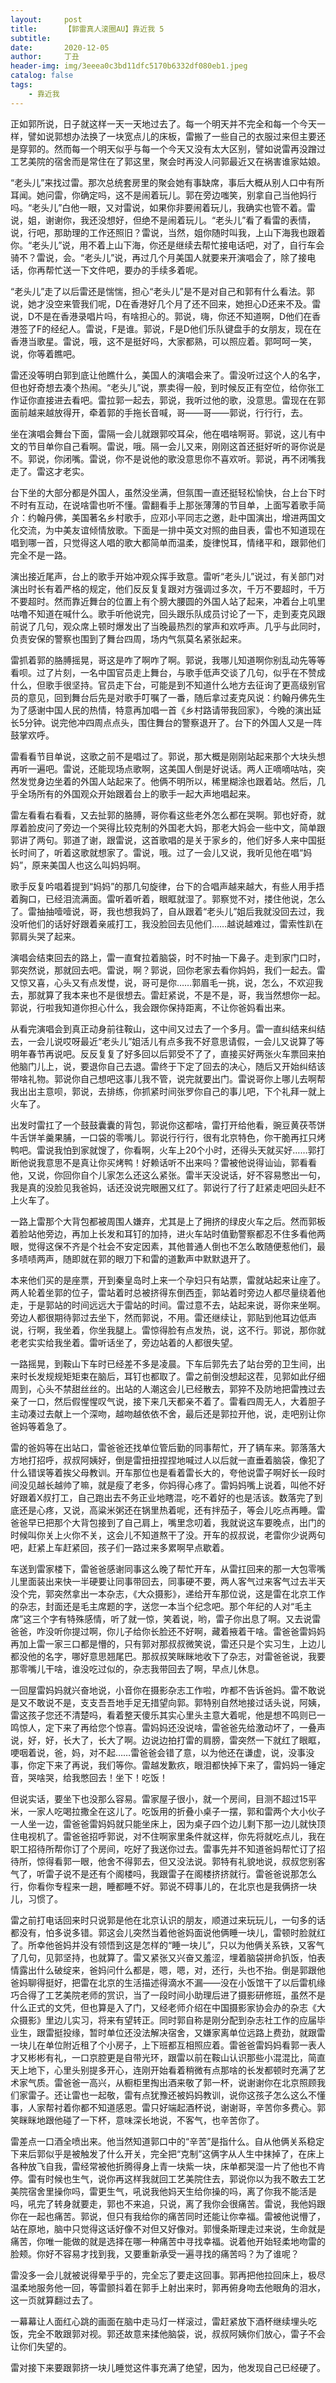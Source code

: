 ```yaml
---
layout:     post
title:      【郭雷真人滚圈AU】靠近我 5
subtitle:   
date:       2020-12-05
author:     丁丑
header-img: img/3eeea0c3bd11dfc5170b6332df080eb1.jpeg
catalog: false
tags:
    - 靠近我
---
```



正如郭所说，日子就这样一天一天地过去了。每一个明天并不完全和每一个今天一样，譬如说郭想办法换了一块宽点儿的床板，雷搬了一些自己的衣服过来但主要还是穿郭的。然而每一个明天似乎与每一个今天又没有太大区别，譬如说雷再没蹭过工艺美院的宿舍而是常住在了郭这里，聚会时再没人问郭最近又在祸害谁家姑娘。

“老头儿”来找过雷。那次总统套房里的聚会她有事缺席，事后大概从别人口中有所耳闻。她问雷，你确定吗，这不是闹着玩儿。郭在旁边嗤笑，别拿自己当他妈行吗。“老头儿”白他一眼，又对雷说，如果你非要闹着玩儿，我确实也管不着。雷说，姐，谢谢你，我还没想好，但绝不是闹着玩儿。“老头儿”看了看雷的表情，说，行吧，那助理的工作还照旧？雷说，当然，姐你随时叫我，上山下海我也跟着你。“老头儿”说，用不着上山下海，你还是继续去帮忙接电话吧，对了，自行车会骑不？雷说，会。“老头儿”说，再过几个月美国人就要来开演唱会了，除了接电话，你再帮忙送一下文件吧，要办的手续多着呢。

“老头儿”走了以后雷还是惴惴，担心“老头儿”是不是对自己和郭有什么看法。郭说，她才没空来管我们呢，D在香港好几个月了还不回来，她担心D还来不及。雷说，D不是在香港录唱片吗，有啥担心的。郭说，嗨，你还不知道啊，D他们在香港签了F的经纪人。雷说，F是谁。郭说，F是D他们乐队键盘手的女朋友，现在在香港当歌星。雷说，哦，这不是挺好吗，大家都熟，可以照应着。郭呵呵一笑，说，你等着瞧吧。

雷还没等明白郭到底让他瞧什么，美国人的演唱会来了。雷没听过这个人的名字，但也好奇想去凑个热闹。“老头儿”说，票卖得一般，到时候反正有空位，给你张工作证你直接进去看吧。雷拉郭一起去，郭说，我听过他的歌，没意思。雷现在在郭面前越来越放得开，牵着郭的手拖长音喊，哥——哥——郭说，行行行，去。

坐在演唱会舞台下面，雷隔一会儿就跟郭咬耳朵，他在唱啥啊哥。郭说，这儿有中文的节目单你自己看啊。雷说，哦。隔一会儿又来，刚刚这首还挺好听的哥你说是不。郭说，你闭嘴。雷说，你不是说他的歌没意思你不喜欢听。郭说，再不闭嘴我走了。雷这才老实。

台下坐的大部分都是外国人，虽然没坐满，但氛围一直还挺轻松愉快，台上台下时不时有互动，在说啥雷也听不懂。雷翻看手上那张薄薄的节目单，上面写着歌手简介：约翰丹佛，美国著名乡村歌手，应邓小平同志之邀，赴中国演出，增进两国文化交流，为中美友谊倾情放歌。下面是一排中英文对照的曲目表，雷也不知道现在唱到哪一首，只觉得这人唱的歌大都简单而温柔，旋律悦耳，情绪平和，跟郭他们完全不是一路。

演出接近尾声，台上的歌手开始冲观众挥手致意。雷听“老头儿”说过，有关部门对演出时长有着严格的规定，他们反反复复跟对方强调过多次，千万不要超时，千万不要超时。然而靠近舞台的位置上有个膀大腰圆的外国人站了起来，冲着台上叽里咕噜不知道在喊什么。歌手听他说完，回头跟乐队成员讨论了一下，走到麦克风跟前说了几句，观众席上顿时爆发出了当晚最热烈的掌声和欢呼声。几乎与此同时，负责安保的警察也围到了舞台四周，场内气氛莫名紧张起来。

雷抓着郭的胳膊摇晃，哥这是咋了啊咋了啊。郭说，我哪儿知道啊你别乱动先等等看呗。过了片刻，一名中国官员走上舞台，与歌手低声交谈了几句，似乎在不赞成什么，但歌手很坚持。官员走下台，可能是到不知道什么地方去征询了更高级别官员的意见，回到舞台后先是对歌手叮嘱了一番，随后拿过麦克风说：约翰丹佛先生为了感谢中国人民的热情，特意再加唱一首《乡村路请带我回家》，今晚的演出延长5分钟。说完他冲四周点点头，围住舞台的警察退开了。台下的外国人又是一阵鼓掌欢呼。

雷看看节目单说，这歌之前不是唱过了。郭说，那大概是刚刚站起来那个大块头想再听一遍吧。雷说，还能现场点歌啊，这美国人倒是好说话。两人正嘀嘀咕咕，突然发觉身边坐着的外国人站起来了。他俩不明所以，稀里糊涂也跟着站。然后，几乎全场所有的外国观众开始跟着台上的歌手一起大声地唱起来。

雷左看看右看看，又去扯郭的胳膊，哥你看这些老外怎么都在哭啊。郭也好奇，就厚着脸皮问了旁边一个哭得比较克制的外国老大妈，那老大妈会一些中文，简单跟郭讲了两句。郭道了谢，跟雷说，这首歌唱的是关于家乡的，他们好多人来中国挺长时间了，听着这歌就想家了。雷说，哦。过了一会儿又说，我听见他在唱“妈妈”，原来美国人也这么叫妈妈啊。

歌手反复吟唱着提到“妈妈”的那几句旋律，台下的合唱声越来越大，有些人用手捂着胸口，已经泪流满面。雷听着听着，眼眶就湿了。郭察觉不对，搂住他说，怎么了。雷抽抽噎噎说，哥，我也想我妈了，自从跟着“老头儿”姐后我就没回去过，我没听他们的话好好跟着亲戚打工，我没脸回去见他们……越说越难过，雷索性趴在郭肩头哭了起来。

演唱会结束回去的路上，雷一直耷拉着脑袋，时不时抽一下鼻子。走到家门口时，郭突然说，那就回去吧。雷说，啊？郭说，回你老家去看你妈妈，我们一起去。雷又惊又喜，心头又有点发憷，说，哥可是你……郭眉毛一挑，说，怎么，不欢迎我去，那就算了我本来也不是很想去。雷赶紧说，不是不是，哥，我当然想你一起。郭说，行啦我知道你担心什么，我会跟你保持距离，不让你爸妈看出来。

从看完演唱会到真正动身前往鞍山，这中间又过去了一个多月。雷一直纠结来纠结去，一会儿说哎呀最近“老头儿”姐活儿有点多我不好意思请假，一会儿又说算了等明年春节再说吧。反反复复了好多回以后郭受不了了，直接买好两张火车票回来拍他脑门儿上，说，要退你自己去退。雷终于下定了回去的决心，随后又开始纠结该带啥礼物。郭说你自己想吧这事儿我不管，说完就要出门。雷说哥你上哪儿去啊帮我出出主意呗，郭说，去排练，你抓紧时间张罗你自己的事儿吧，下个礼拜一就上火车了。

出发时雷扛了一个鼓鼓囊囊的背包，郭说你这都啥，雷打开给他看，豌豆黄茯苓饼牛舌饼羊羹果脯，一口袋的零嘴儿。郭说行行行，很有北京特色，你干脆再扛只烤鸭吧。雷说我怕到家就馊了，你看啊，火车上20个小时，还得头天就买好……郭打断他说我意思不是真让你买烤鸭！好赖话听不出来吗？雷被他说得讪讪，郭看看他，又说，你回你自个儿家怎么还这么紧张。雷半天没说话，好不容易憋出一句，我是真的没脸见我爸妈，话还没说完眼圈又红了。郭说行了行了赶紧走吧回头赶不上火车了。

一路上雷那个大背包都被周围人嫌弃，尤其是上了拥挤的绿皮火车之后。然而郭板着脸站他旁边，再加上长发和耳钉的加持，进火车站时值勤警察都忍不住多看他两眼，觉得这保不齐是个社会不安定因素，其他普通人倒也不怎么敢随便惹他们，最多啧啧两声，随即就在郭的眼刀下和雷的道歉声中默默退开了。

本来他们买的是座票，开到秦皇岛时上来一个孕妇只有站票，雷就站起来让座了。两人轮着坐郭的位子，雷站着时总被挤得东倒西歪，郭站着时旁边人都尽量绕着他走，于是郭站的时间远远大于雷站的时间。雷过意不去，站起来说，哥你来坐啊。旁边人都很期待郭过去坐下，然而郭说，不用。雷还继续让，郭贴到他耳边低声说，行啊，我坐着，你坐我腿上。雷惊得脸有点发热，说，这不行。郭说，那你就老老实实给我坐着。雷听话坐了，旁边站着的人都很失望。

一路摇晃，到鞍山下车时已经差不多是凌晨。下车后郭先去了站台旁的卫生间，出来时长发规规矩矩束在脑后，耳钉也都取了。雷之前倒没想起这茬，见郭如此仔细周到，心头不禁甜丝丝的。出站的人潮这会儿已经散去，郭猝不及防地把雷拽过去亲了一口，然后假惺惺叹气说，接下来几天都亲不着了。雷看四周无人，大着胆子主动凑过去献上一个深吻，越吻越依依不舍，最后还是郭拉开他，说，走吧别让你爸妈等着急了。

雷的爸妈等在出站口，雷爸爸还找单位管后勤的同事帮忙，开了辆车来。郭落落大方地打招呼，叔叔阿姨好，倒是雷扭扭捏捏地喊过人以后就一直垂着脑袋，像犯了什么错误等着挨父母教训。开车那位也是看着雷长大的，夸他说雷子啊好长一段时间没见越长越帅了嘛，就是瘦了老多，你妈得心疼了。雷妈妈嘴上说着，叫他不好好跟着X叔打工，自己跑出去不务正业地瞎混，吃不着好的也是活该。数落完了到底还是心疼，又说，高粱米粥还在锅里热着呢，还有拌茄子，等会儿吃点再睡。雷爸爸早已把那个大背包接到了自己肩上，嘴里念叨着，我就说这车要晚点，出门的时候叫你关上火你不关，这会儿不知道熬干了没。开车的叔叔说，老雷你少说两句吧，赶紧上车赶紧回，孩子们一路过来多累啊早点歇着。

车送到雷家楼下，雷爸爸感谢同事这么晚了帮忙开车，从雷扛回来的那一大包零嘴儿里面装出来快一半硬要让同事带回去，同事硬不要，两人客气过来客气过去半天没个完，郭突然拿出一本杂志，《大众摄影》，递给开车那位说，这是雷在北京工作的杂志，封面还是毛主席题的字，送您一本当个纪念吧。那个年纪的人对“毛主席”这三个字有特殊感情，听了就一惊，笑着说，哟，雷子你出息了啊。又去说雷爸爸，咋没听你提过啊，你儿子给你长脸还不好啊，藏着掖着干啥。雷爸爸雷妈妈再加上雷一家三口都是懵的，只有郭对那叔叔微笑说，雷还只是个实习生，上边儿都没他的名字，哪好意思翘尾巴。那叔叔笑眯眯地收下了杂志，对雷爸爸说，我要那零嘴儿干啥，谁没吃过似的，杂志我带回去了啊，早点儿休息。

一回屋雷妈妈就兴奋地说，小音你在摄影杂志工作啦，咋都不告诉爸妈。雷不敢说是又不敢说不是，支支吾吾地手足无措望向郭。郭特别自然地接过话头说，阿姨，雷这孩子您还不清楚吗，看着整天傻乐其实心里头主意大着呢，他是想不鸣则已一鸣惊人，定下来了再给您个惊喜。雷妈妈还没说啥，雷爸爸先给激动坏了，一叠声说，好，好，长大了，长大了啊。边说边拍打雷的肩膀，雷突然一下就红了眼眶，哽咽着说，爸，妈，对不起……雷爸爸会错了意，以为他还在谦虚，说，没事没事，你定下来了再说，我们等你。雷越发歉疚，眼泪都快掉下来了，雷妈妈一锤定音，哭啥哭，给我憋回去！坐下！吃饭！

但说实话，要坐下也没那么容易。雷家屋子很小，就一个房间，目测不超过15平米，一家人吃喝拉撒全在这儿了。吃饭用的折叠小桌子一摆，郭和雷两个大小伙子一人坐一边，雷爸爸雷妈妈就只能坐床上，因为桌子四个边儿剩下那一边儿就快顶住电视机了。雷爸爸招呼郭说，对不住啊家里条件就这样，你先将就吃点儿，我在职工招待所帮你订了个房间，吃好了我送你过去。雷事先并不知道爸妈帮忙订了招待所，惊得看郭一眼，他舍不得郭去，但又没法说。郭特有礼貌地说，叔叔您别客气了，听雷子说不是还有个阁楼吗，我跟雷子在阁楼挤挤就行。雷爸爸说那怎么行，你看你专程来一趟，睡都睡不好。郭说不碍事儿的，在北京也是我俩挤一块儿，习惯了。

雷之前打电话回来时只说郭是他在北京认识的朋友，顺道过来玩玩儿，一句多的话都没有，怕多说多错。郭这会儿突然当着他爸妈面说他俩睡一块儿，雷顿时脸就红了。所幸他爸妈并没有领悟到这是怎样的“睡一块儿”，只以为他俩关系铁，又客气了几句，见郭坚持，也就算了。雷又紧张又兴奋又羞涩，埋着脑袋拼命扒饭，怕表情露出什么破绽来，爸妈问什么都是，嗯，嗯，对，还行，头也不抬。倒是郭跟他爸妈聊得挺好，把雷在北京的生活描述得滴水不漏——没在小饭馆干了以后雷机缘巧合得了工艺美院老师的赏识，当了一段时间小助理后进了摄影研修班，虽然不是什么正式的文凭，但也算是入了门，又经老师介绍在中国摄影家协会办的杂志《大众摄影》里边儿实习，将来有望转正。同时郭自称是刚分配到杂志社工作的应届毕业生，跟雷挺投缘，暂时单位还没法解决宿舍，又嫌家离单位远路上费劲，就跟雷一块儿在单位附近租了个小房子，上下班都互相照应着。雷爸爸雷妈妈看郭一表人才又彬彬有礼，一口京腔更是自带光环，跟雷以前在鞍山认识那些小混混比，简直天上地下，心里头别提多开心，连刚开始看着稍微有点那啥的长发都顿时充满了艺术家气质。雷爸爸一高兴，从橱柜里掏出酒来敬了郭一杯，说谢谢你在北京照顾我们家雷子。还让雷也一起敬，雷有点犹豫还被妈妈教训，说你这孩子怎么这么不懂事，人家帮衬着你都不知道感恩。雷只好端起酒杯说，谢谢哥，辛苦你多费心。郭笑眯眯地跟他碰了一下杯，意味深长地说，不客气，也辛苦你了。

雷差点一口酒全喷出来。他当然知道郭口中的“辛苦”是指什么。自从他俩关系稳定下来后郭似乎是被触发了什么开关，完全把“克制”这俩字从人生中抹掉了，在床上各种放飞自我，雷经常被他折腾得身上青一块紫一块，床单都哭湿一片了他也不肯停。雷有时候也生气，说你再这样我就回工艺美院住去，郭说你以为我不敢去工艺美院宿舍里操你吗，雷更生气，吼说我他妈天生给你操的吗，离了你我不能活是吗，吼完了转身就要走，郭也不来追，只说，离了我你会很痛苦。雷说，我他妈跟你在一起也痛苦。郭说，但只有我给你的痛苦同时还能让你幸福。雷被他说懵了，站在原地，脑中只觉得这话好像不对但又好像对。郭慢条斯理走过来说，生命就是痛苦，你唯一能做的就是选择在哪一种痛苦中寻找幸福。说着他开始轻柔地吻雷的脸颊。你好不容易才找到我，又要重新承受一遍寻找的痛苦吗？为了谁呢？

雷没多一会儿就被说得晕乎乎的，完全忘了要走这回事。郭再把他拉回床上，极尽温柔地服务他一回，等雷颤抖着在郭手上射出来时，郭再俯身吻去他眼角的泪水，这一页就算翻过去了。

一幕幕让人面红心跳的画面在脑中走马灯一样滚过，雷赶紧放下酒杯继续埋头吃饭，完全不敢跟郭对视。郭还故意来揉他脑袋，说，叔叔阿姨你们放心，雷子不会让你们失望的。

雷对接下来要跟郭挤一块儿睡觉这件事充满了绝望，因为，他发现自己已经硬了。
